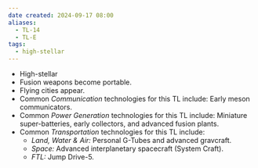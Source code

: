 ```yaml
---
date created: 2024-09-17 08:00
aliases:
  - TL-14
  - TL-E
tags:
  - high-stellar
---
```

- High-stellar
- Fusion weapons become portable. 
- Flying cities appear. 
- Common _Communication_ technologies for this TL include: Early meson communicators.
- Common _Power Generation_ technologies for this TL include: Miniature super-batteries, early collectors, and advanced fusion plants.
- Common _Transportation_ technologies for this TL include:
  - _Land, Water & Air:_ Personal G-Tubes and advanced gravcraft.
  - _Space:_ Advanced interplanetary spacecraft (System Craft).
  - _FTL:_ Jump Drive-5.
